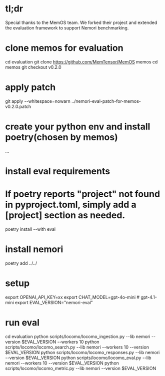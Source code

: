 # tl;dr
Special thanks to the MemOS team. We forked their project and extended the evaluation framework to support Nemori benchmarking.


# clone memos for evaluation
cd evaluation
git clone https://github.com/MemTensor/MemOS memos
cd memos
git checkout v0.2.0

# apply patch
git apply --whitespace=nowarn ../nemori-eval-patch-for-memos-v0.2.0.patch

# create your python env and install poetry(chosen by memos)
...

# install eval requirements
# If poetry reports "project" not found in pyproject.toml, simply add a [project] section as needed.
poetry install --with eval

# install nemori
poetry add ../../

# setup
export OPENAI_API_KEY=xx
export CHAT_MODEL=gpt-4o-mini # gpt-4.1-mini
export EVAL_VERSION="nemori-eval"

# run eval
cd evaluation
python scripts/locomo/locomo_ingestion.py --lib nemori --version $EVAL_VERSION --workers 10
python scripts/locomo/locomo_search.py --lib nemori --workers 10 --version $EVAL_VERSION
python scripts/locomo/locomo_responses.py --lib nemori --version $EVAL_VERSION
python scripts/locomo/locomo_eval.py --lib nemori --workers 10 --version $EVAL_VERSION
python scripts/locomo/locomo_metric.py --lib nemori --version $EVAL_VERSION

